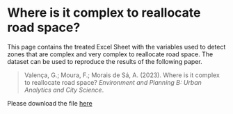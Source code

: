 # Where is it complex to reallocate road space?
 
This page contains the treated Excel Sheet with the variables used to detect zones that are complex and very complex to reallocate road space. The dataset can be used to reproduce the results of the following paper.

> Valença, G.; Moura, F.; Morais de Sá, A. (2023). Where is it complex to reallocate road space? _Environment and Planning B: Urban Analytics and City Science_.
>
Please download the file [here](Grid_ComplexZones.xlsx)
